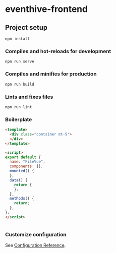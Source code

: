 # eventhive-frontend

## Project setup
```
npm install
```

### Compiles and hot-reloads for development
```
npm run serve
```

### Compiles and minifies for production
```
npm run build
```

### Lints and fixes files
```
npm run lint
```

### Boilerplate
```html
<template>
  <div class="container mt-5">
  </div>
</template>

<script>
export default {
  name: "FileVue",
  components: {},
  mounted() {
  },
  data() {
    return {
    };
  },
  methods() {
    return;
  },
};
</script>
  
```

### Customize configuration
See [Configuration Reference](https://cli.vuejs.org/config/).
